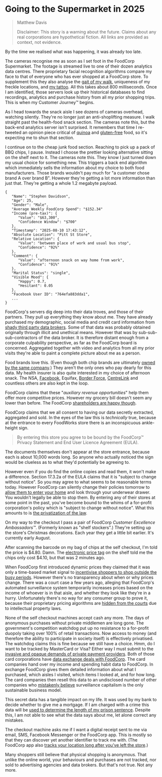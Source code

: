 # Going to the Supermarket in 2025

> Matthew Davis
>
> Disclaimer: This story is a warning about the future. Claims about any real corporations are hypothetical fiction.
> All links are provided as context, not evidence.

By the time we realised what was happening, it was already too late.

The cameras recognise me as soon as I set foot in the FoodCorp Supermarket.
The footage is streamed live to one of their dozen analytics data centres.
There proprietary facial recognition algorithms compare my face to that of everyone who has ever shopped at a FoodCorp store.
To supplement this they also analyse the [gait of my walk](https://www.abc.net.au/news/2018-11-06/chinese-gait-recognition-tech-ids-people-by-how-they-walk/10469974), uniqueness of my freckle locations, and [my tattoo](https://www.eff.org/deeplinks/2016/05/5-ways-law-enforcement-will-use-tattoo-recognition-technology).
All this takes about 800 milliseconds.
Once I am identified, those servers look up their historical databases to find recordings,  analytics and purchase history from all my prior shopping trips.
This is when my Customer Journey™ begins.


As I head towards the snack aisle I see dozens of cameras overhead, watching silently.
They're no longer just an anti-shoplifting measure.
I walk straight past the health-food snack section.
The cameras note this, but the back-end analytics server isn't surprised.
It remembers that time I re-tweeted an opinion piece critical of [quinoa](https://www.theguardian.com/commentisfree/2013/jan/16/vegans-stomach-unpalatable-truth-quinoa) and [gluten-free](https://onlinelibrary.wiley.com/doi/epdf/10.1111/jhn.12502) food, so it's expecting me to shun that section.

I continue on to the cheap junk food section. Reaching to pick up a pack of BBQ chips, I pause. Instead I choose the prettier looking alternative sitting on the shelf next to it. The cameras note this. They know I just turned down my usual choice for something new. This triggers a back end algorithm which immediately sells the information about my choice to both food manufacturers.
Those brands wouldn't pay much for "a customer chose brand A over brand B".
However they're getting a lot more information than just that. They're getting a whole 1.2 megabyte payload.

```
{
   "Name": "Stephen Davidson",
   "Age": 25,
   "Gender": "Male",
   "Average Weekly FoodCorp Spend": "$152.34"
   "Income (pre-tax)": {
      "Value": "$63,300",
      "Confidence Window": "$700"
   },
   "Timestamp": "2025-08-10 17:43:12",
   "Absolute Location": "Pitt St Store",
   "Relative Location": {
      "Value": "between place of work and usual bus stop",
      "Confidence": "92%"
   },
   "Comment": {
      "Value": "afternoon snack on way home from work",
      "Confidence": "91%"
   },
   "Marital Status": "single",
   "Visible Mood": {
      "Happy": 0.7,
      "Hesitant": 0.05
   },
   "Facebook User ID": "764efa883dda1",
   ...
}
```

FoodCorp's servers dig deep into their data troves, and those of their partners.
They pull up everything they know about me.
They have already purchased my demographic, social media and credit card information from [shady third party data brokers](https://privacyinternational.org/feature/2433/i-asked-online-tracking-company-all-my-data-and-heres-what-i-found).
Some of that data was probably obtained originally through illicit and unethical means.
However that was by sub-sub-sub-contractors of the data broker.
It is therefore distant enough from a corporate culpability perspective, as far as the FoodCorp board is concerned.
Aggregated together with video and analytics from all my prior visits they're able to paint a complete picture about me as a person.


Food brands love this. (Even though both chip brands are ultimately [owned by the same company](https://www.independent.co.uk/life-style/companies-control-everything-you-buy-kelloggs-nestle-unilever-a7666731.html).)
They aren't the only ones who pay dearly for this data.
My health insurer is also quite interested in my choice of afternoon snack.
The NSA, [Facebook](https://www.engadget.com/2016/12/30/facebook-buys-data-on-users-offline-habits-for-better-ads/), Equifax, [Border Force](https://www.cnet.com/au/news/scope-creep-australian-border-force-granted-metadata-access/), [CentreLink](https://www.computerworld.com.au/article/649514/data-retention-centrelink-councils-australia-post-among-organisations-accessing-metadata/) and countless others are also kept in the loop.

FoodCorp claims that these "*auxiliary revenue opportunities*" help them offer more competitive prices.
However my grocery bill doesn't seem any lower than before.
The FoodCorp [shareholders are happy though](https://www.businessinsider.com.au/facebooks-stock-back-up-cambridge-analytica-charts-2018-5/).



FoodCorp claims that we all consent to having our data secretly extracted, aggregated and sold.
In the eyes of the law this is *technically* true, because at the entrance to every FoodWorks store there is an inconspicuous ankle-height sign.

> By entering this store you agree to be bound by the FoodCorp™ Privacy Statement and End User Licence Agreement (EULA).

The documents themselves don't appear at the store entrance, because each is about 10,000 words long. So anyone who actually noticed the sign would be clueless as to what they'd potentially be agreeing to.

However even if you do find the online copies and read them, it won't make a difference.
Section 17.3.2a of the EULA claims that it is "subject to change without notice".
So you may agree to what seems to be reasonable terms today. However FoodCorp can silently change their policies tomorrow to [allow them to enter your home](https://motherboard.vice.com/en_us/article/yw949v/lawyers-for-gta-online-get-court-order-to-search-homes-of-alleged-cheat-makers) and look through your underwear drawer. You wouldn't legally be able to stop them. By entering any of their stores at some point in the past, you've become bound to the whims of a for-profit corporation's policy which is "subject to change without notice".
What this amounts to is [the privatization of the law](https://books.google.com.au/books?id=feyUDgAAQBAJ&lpg=PP1&dq=after%20on&pg=PT337#v=onepage&q=privatization%20of%20the%20law&f=false).

On my way to the checkout I pass a pair of FoodCorp *Customer Excellence Ambassadors™*. (Formerly known as "shelf stockers".)
They're setting up the store's Christmas decorations.
Each year they get a little bit earlier.
It's currently early August.

After scanning the barcode on my bag of chips at the self checkout, I'm told the price is $4.80.
Damn. The [electronic price tag](https://www.sunpaitag.com/supermarket-epaper-price-tag-13.html) on the shelf told me the chips only cost $4.10, but that was 2 minutes ago.

When FoodCorp first introduced dynamic prices they claimed that it was only a time-based market signal to [incentivise shoppers to shop outside the busy periods](https://thewest.com.au/lifestyle/shopping/supermarket-digital-tags-adjust-pricing-depending-on-time-of-day-bc-5486533651001).
However there's no transparency about when or why prices change.
There was a court case a few years ago, alleging that FoodCorp's automated surveillance system temporarily increases prices based on the income of whoever is in that aisle, and whether they look like they're in a hurry.
Unfortunately there's no way for any consumer group to prove it, because their proprietary pricing algorithms are [hidden from the courts](https://www.schneier.com/blog/archives/2016/05/the_fallibility.html) due to intellectual property laws.

None of the self checkout machines accept cash any more.
The days of anonymous purchases without private middlemen are long gone.
The government's competition watchdog put up no resistance to a for-profit duopoly taking over 100% of retail transactions.
Now access to money (and therefore the ability to participate in society itself) is effectively privatised.
The watchdog claims this is fine because we still have a choice.
Hmm, do I want to be tracked by MasterCard or Visa?
Either way I must submit to the [invasive and opaque demands of private payment providers](http://www.thetechherald.com/news/cloud-firm-seafile-drops-paypal-after-being-told-to-monitor-users-files/).
Both of those card corporations have [data exchange deals with FoodCorp](https://www.bloomberg.com/news/articles/2018-08-30/google-and-mastercard-cut-a-secret-ad-deal-to-track-retail-sales).
The card companies hand over my income and spending habit data to FoodCorp.
In exchange FoodCorp gives them detailed information about what I purchased, which aisles I visited, which items I looked at, and for how long.
The card companies then resell this data to an undisclosed number of other companies who [mistakenly believe](https://www.quora.com/What-is-the-revenue-generation-model-for-DuckDuckGo/answer/Gabriel-Weinberg) surveillance capitalism is the only sustainable business model.

This secret data has a tangible impact on my life. It was used by my bank to decide whether to give me a mortgage. If I am charged with a crime this data will be [used to determine the length of my prison sentence](https://www.wired.com/2017/04/courts-using-ai-sentence-criminals-must-stop-now/).
Despite this, I am not able to see what the data says about me, let alone correct any mistakes.

The checkout machine asks me if I want a digital receipt sent to me via email, SMS, Facebook Messenger or the FoodCorp app. This is mostly so that they can discover yet another identifier to track me with. (The FoodCorp app also [tracks your location long after you've left the store](https://www.theverge.com/2016/11/30/13763714/uber-location-data-tracking-app-privacy-ios-android).)

Many shoppers still believe that physical shopping is anonymous. That unlike the online world, your behaviours and purchases are not tracked, nor sold to advertising agencies and data brokers.
But that's not true.
Not any more.
